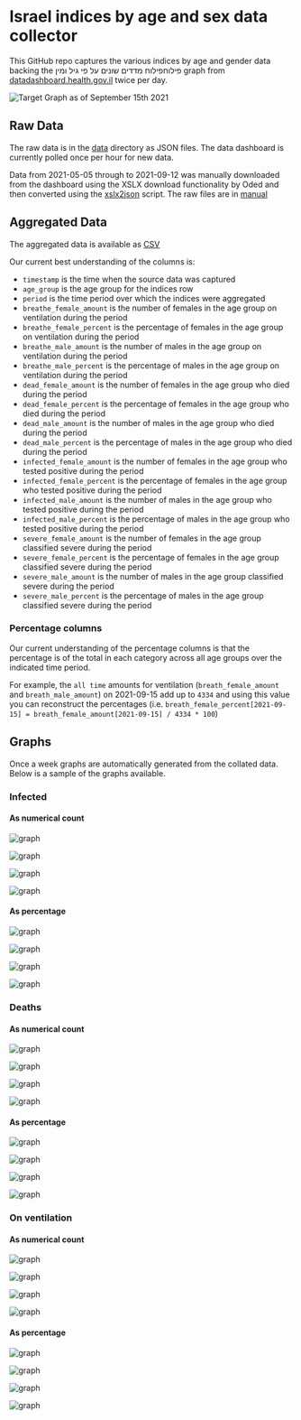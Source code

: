 # Israel indices by age and sex data collector

This GitHub repo captures the various indices by age and gender data backing the פילוחפילוח מדדים שונים על פי גיל ומין graph from [datadashboard.health.gov.il](https://datadashboard.health.gov.il/COVID-19/general) twice per day.

![Target Graph as of September 15th 2021](target-graph.png)

## Raw Data

The raw data is in the [data](./data) directory as JSON files.
The data dashboard is currently polled once per hour for new data.

Data from 2021-05-05 through to 2021-09-12 was manually downloaded from the dashboard using the XSLX download functionality by Oded and then converted using the [xslx2json](./xlsx2json.java) script. The raw files are in [manual](/.manual)

## Aggregated Data

The aggregated data is available as [CSV](./indicies-by-age-and-sex.csv)

Our current best understanding of the columns is:

* `timestamp` is the time when the source data was captured
* `age_group` is the age group for the indices row
* `period` is the time period over which the indices were aggregated
* `breathe_female_amount` is the number of females in the age group on ventilation during the period
* `breathe_female_percent` is the percentage of females in the age group on ventilation during the period
* `breathe_male_amount` is the number of males in the age group on ventilation during the period
* `breathe_male_percent` is the percentage of males in the age group on ventilation during the period
* `dead_female_amount` is the number of females in the age group who died during the period
* `dead_female_percent` is the percentage of females in the age group who died during the period
* `dead_male_amount` is the number of males in the age group who died during the period
* `dead_male_percent` is the percentage of males in the age group who died during the period
* `infected_female_amount` is the number of females in the age group who tested positive during the period
* `infected_female_percent` is the percentage of females in the age group who tested positive during the period
* `infected_male_amount` is the number of males in the age group who tested positive during the period
* `infected_male_percent` is the percentage of males in the age group who tested positive during the period
* `severe_female_amount` is the number of females in the age group classified severe during the period
* `severe_female_percent` is the percentage of females in the age group classified severe during the period
* `severe_male_amount` is the number of males in the age group classified severe during the period
* `severe_male_percent` is the percentage of males in the age group classified severe during the period
                             
### Percentage columns

Our current understanding of the percentage columns is that the percentage is of the total in each category across all age groups over the indicated time period.

For example, the `all time` amounts for ventilation (`breath_female_amount` and `breath_male_amount`) on 2021-09-15 add up to `4334` and using this value you can reconstruct the percentages (i.e. `breath_female_percent[2021-09-15] = breath_female_amount[2021-09-15] / 4334 * 100`) 

## Graphs

Once a week graphs are automatically generated from the collated data. 
Below is a sample of the graphs available.

### Infected

#### As numerical count

![graph](graphs/infected_female_amount_all_time.png)

![graph](graphs/infected_male_amount_all_time.png)

![graph](graphs/infected_female_amount_last_month.png)

![graph](graphs/infected_male_amount_last_month.png)

#### As percentage

![graph](graphs/infected_female_percent_all_time.png)

![graph](graphs/infected_male_percent_all_time.png)

![graph](graphs/infected_female_percent_last_month.png)

![graph](graphs/infected_male_percent_last_month.png)

### Deaths

#### As numerical count

![graph](graphs/dead_female_amount_all_time.png)

![graph](graphs/dead_male_amount_all_time.png)

![graph](graphs/dead_female_amount_last_month.png)

![graph](graphs/dead_male_amount_last_month.png)

#### As percentage

![graph](graphs/dead_female_percent_all_time.png)

![graph](graphs/dead_male_percent_all_time.png)

![graph](graphs/dead_female_percent_last_month.png)

![graph](graphs/dead_male_percent_last_month.png)

### On ventilation

#### As numerical count

![graph](graphs/breathe_female_amount_all_time.png)

![graph](graphs/breathe_male_amount_all_time.png)

![graph](graphs/breathe_female_amount_last_month.png)

![graph](graphs/breathe_male_amount_last_month.png)

#### As percentage

![graph](graphs/breathe_female_percent_all_time.png)

![graph](graphs/breathe_male_percent_all_time.png)

![graph](graphs/breathe_female_percent_last_month.png)

![graph](graphs/breathe_male_percent_last_month.png)
